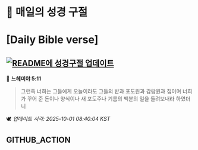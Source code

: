 # 🙏 매일의 성경 구절
# [Daily Bible verse]
## [![README에 성경구절 업데이트](https://github.com/DONGSUKA/first_test/actions/workflows/update-readme-bible.yml/badge.svg)](https://github.com/DONGSUKA/first_test/actions/workflows/update-readme-bible.yml)
<!-- START_BIBLE_VERSE -->
📖 **느헤미야 5:11**
> 그런즉 너희는 그들에게 오늘이라도 그들의 밭과 포도원과 감람원과 집이며 너희가 꾸어 준 돈이나 양식이나 새 포도주나 기름의 백분의 일을 돌려보내라 하였더니

🕊️ _업데이트 시각: 2025-10-01 08:40:04 KST_
  <!-- END_BIBLE_VERSE -->
## GITHUB_ACTION
